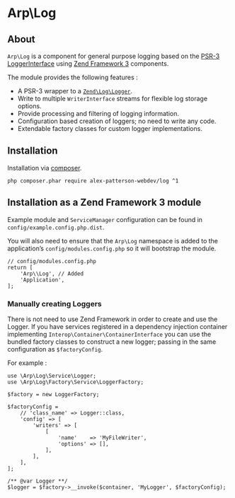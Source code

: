 # Arp\Log

## About

`Arp\Log` is a component for general purpose logging based on the [PSR-3 LoggerInterface](https://www.php-fig.org/psr/psr-3/) using 
[Zend Framework 3](https://github.com/zendframework) components.

The module provides the following features :

- A PSR-3 wrapper to a [`Zend\Log\Logger`](https://docs.zendframework.com/zend-log/).
- Write to multiple `WriterInterface` streams for flexible log storage options.
- Provide processing and filtering of logging information.
- Configuration based creation of loggers; no need to write any code.
- Extendable factory classes for custom logger implementations.

## Installation

Installation via [composer](https://getcomposer.org/).

    php composer.phar require alex-patterson-webdev/log ^1
    
## Installation as a Zend Framework 3 module

Example module and `ServiceManager` configuration can be found in `config/example.config.php.dist`. 

You will also need to ensure that the `Arp\Log` namespace is added to the application’s `config/modules.config.php` so it 
will bootstrap the module.

    // config/modules.config.php
    return [
        'Arp\\Log', // Added
        'Application',
    ];

### Manually creating Loggers

There is not need to use Zend Framework in order to create and use the Logger. If you have services registered in a
dependency injection container implementing `Interop\Container\ContainerInterface` you can use the bundled factory classes
to construct a new logger; passing in the same configuration as `$factoryConfig`.

For example :

    use \Arp\Log\Service\Logger;
    use \Arp\Log\Factory\Service\LoggerFactory;

    $factory = new LoggerFactory;
    
    $factoryConfig = 
        // 'class_name' => Logger::class,
        'config' => [
            'writers' => [
                [
                    'name'    => 'MyFileWriter',
                    'options' => [],
                ],
            ],
        ],
    ];
    
    /** @var Logger **/
    $logger = $factory->__invoke($container, 'MyLogger', $factoryConfig);

    